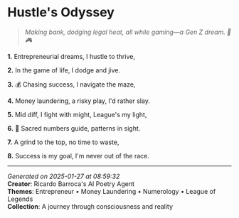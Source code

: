 # Hustle's Odyssey

> *Making bank, dodging legal heat, all while gaming—a Gen Z dream. 💸🎮*

**1.** Entrepreneurial dreams, I hustle to thrive,


**2.** In the game of life, I dodge and jive.


**3.** 💰 Chasing success, I navigate the maze,


**4.** Money laundering, a risky play, I'd rather slay.


**5.** Mid diff, I fight with might, League's my light,


**6.** 🔢 Sacred numbers guide, patterns in sight.


**7.** A grind to the top, no time to waste,


**8.** Success is my goal, I'm never out of the race.



---

*Generated on 2025-01-27 at 08:59:32*  
**Creator**: Ricardo Barroca's AI Poetry Agent  
**Themes**: Entrepreneur • Money Laundering • Numerology • League of Legends  
**Collection**: A journey through consciousness and reality